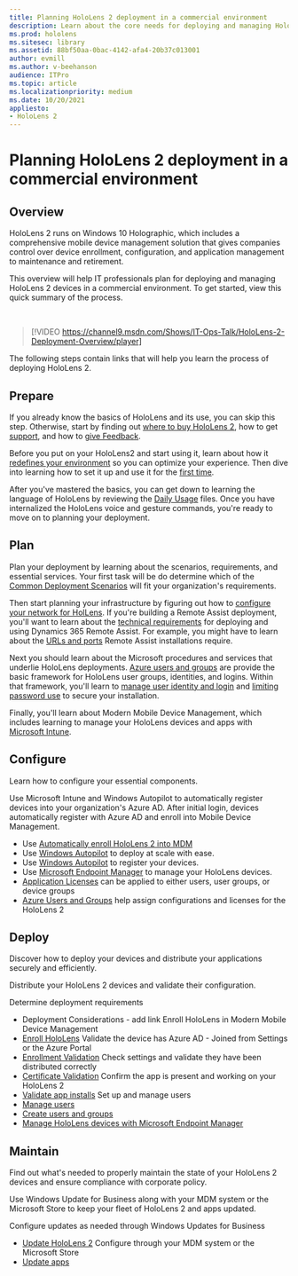 ```yaml
---
title: Planning HoloLens 2 deployment in a commercial environment
description: Learn about the core needs for deploying and managing HoloLens in enterprise environments, including infrastructure, azure active directory, and mobile device management.
ms.prod: hololens
ms.sitesec: library
ms.assetid: 88bf50aa-0bac-4142-afa4-20b37c013001
author: evmill
ms.author: v-beehanson
audience: ITPro
ms.topic: article
ms.localizationpriority: medium
ms.date: 10/20/2021
appliesto:
- HoloLens 2
---
```

# Planning HoloLens 2 deployment in a commercial environment

## Overview

HoloLens 2 runs on Windows 10 Holographic, which includes a comprehensive mobile device management solution that gives companies control over device enrollment, configuration, and application management to maintenance and retirement. 

This overview will help IT professionals plan for deploying and managing HoloLens 2 devices in a commercial environment. To get started, view this quick summary of the process.

<br/>

> [!VIDEO https://channel9.msdn.com/Shows/IT-Ops-Talk/HoloLens-2-Deployment-Overview/player]

The following steps contain links that will help you learn the process of deploying HoloLens 2.

## Prepare

If you already know the basics of HoloLens and its use, you can skip this step. Otherwise, start by finding out [where to buy HoloLens 2](hololens2-purchase.md), how to get [support](hololens2-support.md), and how to [give Feedback](hololens-feedback.md).

Before you put on your HoloLens2 and start using it, learn about how it [redefines your environment](hololens-environment-considerations.md) so you can optimize your experience. Then dive into learning how to set it up and use it for the [first time](hololens2-setup.md). 

After you've mastered the basics, you can get down to learning the language of HoloLens by reviewing the [Daily Usage](holographic-home.md) files. Once you have internalized the HoloLens voice and gesture commands, you're ready to move on to planning your deployment.  

## Plan

Plan your deployment by learning about the scenarios, requirements, and essential services. Your first task will be do determine which of the [Common Deployment Scenarios](hololens-requirements.md) will fit your organization's requirements.

Then start planning your infrastructure by figuring out how to [configure your network for HolLens](hololens-commercial-infrastructure.md). 
If you're building a Remote Assist deployment, you'll want to learn about the [technical requirements](/dynamics365/mixed-reality/remote-assist/requirements.md#d/dynamics365/mixed-reality/remote-assist/requirements.md) for deploying and using Dynamics 365 Remote Assist. For example, you might have to learn about the [URLs and ports](/dynamics365/mixed-reality/remote-assist/requirements.md#urls-and-+ports) Remote Assist installations require.

Next you should learn about the Microsoft procedures and services that underlie HoloLens deployments. [Azure users and groups](hololens2-corp-connected-configure.md#azure-users-and-groups) are provide the basic framework for HoloLens user groups, identities, and logins. Within that framework, you'll learn to [manage user identity and login](hololens-identity.md) and [limiting password use](security-limiting-password-use.md) to secure your installation. 

Finally, you'll learn about Modern Mobile Device Management, which includes learning to manage your HoloLens devices and apps with [Microsoft Intune](tps://docs.microsoft.com/en-us/mem/intune/fundamentals/what-is-intune).

## Configure

Learn how to configure your essential components. 

Use Microsoft Intune and Windows Autopilot to automatically register devices into your organization's Azure AD. After initial login, devices automatically register with Azure AD and enroll into Mobile Device Management.
*   Use [Automatically enroll HoloLens 2 into MDM](hololens-enroll-mdm.md#auto-enrollment-in-mdm)
*   Use [Windows Autopilot](hololens2-autopilot.md) to deploy at scale with ease.
*   Use [Windows Autopilot](hololens2-autopilot-registration-support.md) to register your devices.
*   Use [Microsoft Endpoint Manager](hololens-mdm-configure.md) to manage your HoloLens devices.
*   [Application Licenses](hololens2-cloud-connected-configure.md#application-licenses) can be applied to either users, user groups, or device groups  
*   [Azure Users and Groups](hololens2-cloud-connected-configure.md#azure-users-and-groups) help assign configurations and licenses for the HoloLens 2 

## Deploy

Discover how to deploy your devices and distribute your applications securely and efficiently.

Distribute your HoloLens 2 devices and validate their configuration. 

Determine deployment requirements 
*   Deployment Considerations - add link
Enroll HoloLens in Modern Mobile Device Management
*   [Enroll HoloLens](hololens-enroll-mdm.md) 
Validate the device has Azure AD - Joined from Settings or the Azure Portal
*   [Enrollment Validation](hololens2-corp-connected-deploy.md#enrollment-validation) 
Check settings and validate they have been distributed correctly
*   [Certificate Validation](hololens2-corp-connected-deploy.md#wi-fi-certificate-validation) 
Confirm the app is present and working on your HoloLens 2
*   [Validate app installs](hololens2-corp-connected-deploy.md#validate-lob-app-install)
Set up and manage users
*   [Manage users](hololens-identity.md)
*   [Create users and groups](hololens2-corp-connected-configure.md#azure-users-and-groups)
*   [Manage HoloLens devices with Microsoft Endpoint Manager](hololens-mdm-configure.md)

## Maintain

Find out what's needed to properly maintain the state of your HoloLens 2 devices and ensure compliance with corporate policy.

Use Windows Update for Business along with your MDM system or the Microsoft Store to keep your fleet of HoloLens 2 and apps updated.

Configure updates as needed through Windows Updates for Business
*   [Update HoloLens 2](hololens-updates.md)
Configure through your MDM system or the Microsoft Store
*   [Update apps](app-deploy-overview.md)
